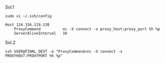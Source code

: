 Sol.1

`sudo vi ~/.ssh/config`

```
Host 124.156.119.138
    ProxyCommand          nc -X connect -x proxy_host:proxy_port %h %p
    ServerAliveInterval   10
```

Sol.2

```
ssh USER@FINAL_DEST -o "ProxyCommand=nc -X connect -x PROXYHOST:PROXYPORT %h %p"
```
<!--stackedit_data:
eyJoaXN0b3J5IjpbMTc3OTI2NDQyMF19
-->